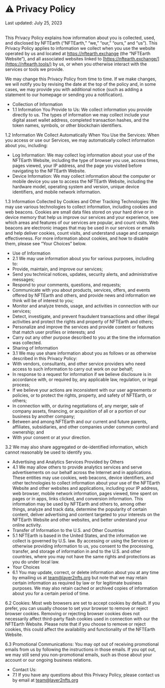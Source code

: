 # ⚠ Privacy Policy

Last updated: July 25, 2023

\
This Privacy Policy explains how information about you is collected, used, and disclosed by NFTEarth (“NFTEarth,” “we,” “our,” “ours,” and “us”). This Privacy Policy applies to information we collect when you use the website operated by us and located at https://nftearth.exchange (the “NFTEarth Website”), and all associated websites linked to [https://nftearth.exchange/](https://nftearth.tools/) by us, or when you otherwise interact with the services or tools we provide.

We may change this Privacy Policy from time to time. If we make changes, we will notify you by revising the date at the top of the policy and, in some cases, we may provide you with additional notice (such as adding a statement to our homepage or sending you a notification).

* Collection of Information
* 1.1 Information You Provide to Us: We collect information you provide directly to us. The types of information we may collect include your digital asset wallet address, completed transaction hashes, and the token names, symbols, or other blockchain identifiers.

1.2 Information We Collect Automatically When You Use the Services: When you access or use our Services, we may automatically collect information about you, including:

* Log Information: We may collect log information about your use of the NFTEarth Website, including the type of browser you use, access times, pages viewed, your IP address, and the page you visited before navigating to the NFTEarth Website.
* Device Information: We may collect information about the computer or mobile device you use to access the NFTEarth Website, including the hardware model, operating system and version, unique device identifiers, and mobile network information.

1.3 Information Collected by Cookies and Other Tracking Technologies: We may use various technologies to collect information, including cookies and web beacons. Cookies are small data files stored on your hard drive or in device memory that help us improve our services and your experience, see which areas and features of our services are popular, and count visits. Web beacons are electronic images that may be used in our services or emails and help deliver cookies, count visits, and understand usage and campaign effectiveness. For more information about cookies, and how to disable them, please see “Your Choices” below.

* Use of Information
* 2.1 We may use information about you for various purposes, including to:
* Provide, maintain, and improve our services;
* Send you technical notices, updates, security alerts, and administrative messages;
* Respond to your comments, questions, and requests;
* Communicate with you about products, services, offers, and events offered by NFTEarth and others, and provide news and information we think will be of interest to you;
* Monitor and analyze trends, usage, and activities in connection with our services;
* Detect, investigate, and prevent fraudulent transactions and other illegal activities and protect the rights and property of NFTEarth and others;
* Personalize and improve the services and provide content or features that match user profiles or interests; and
* Carry out any other purpose described to you at the time the information was collected.
* Sharing of Information
* 3.1 We may use share information about you as follows or as otherwise described in this Privacy Policy:
* With vendors, consultants, and other service providers who need access to such information to carry out work on our behalf;
* In response to a request for information if we believe disclosure is in accordance with, or required by, any applicable law, regulation, or legal process;
* If we believe your actions are inconsistent with our user agreements or policies, or to protect the rights, property, and safety of NFTEarth, or others;
* In connection with, or during negotiations of, any merger, sale of company assets, financing, or acquisition of all or a portion of our business by another company;
* Between and among NFTEarth and our current and future parents, affiliates, subsidiaries, and other companies under common control and ownership; and
* With your consent or at your direction.

3.2 We may also share aggregated or de-identified information, which cannot reasonably be used to identify you.

* Advertising and Analytics Services Provided by Others
* 4.1 We may allow others to provide analytics services and serve advertisements on our behalf across the Internet and in applications. These entities may use cookies, web beacons, device identifiers, and other technologies to collect information about your use of the NFTEarth Website and other websites and applications, including your IP address, web browser, mobile network information, pages viewed, time spent on pages or in apps, links clicked, and conversion information. This information may be used by NFTEarth and others to, among other things, analyze and track data, determine the popularity of certain content, deliver advertising and content targeted to your interests on the NFTEarth Website and other websites, and better understand your online activity.&#x20;
* Transfer of Information to the U.S. and Other Countries
* 5.1 NFTEarth is based in the United States, and the information we collect is governed by U.S. law. By accessing or using the Services or otherwise providing information to us, you consent to the processing, transfer, and storage of information in and to the U.S. and other countries, where you may not have the same rights and protections as you do under local law.
* Your Choices
* 6.1 You may update, correct, or delete information about you at any time by emailing us at team@layer2nfts.org but note that we may retain certain information as required by law or for legitimate business purposes. We may also retain cached or archived copies of information about you for a certain period of time.

6.2 Cookies: Most web browsers are set to accept cookies by default. If you prefer, you can usually choose to set your browser to remove or reject browser cookies. Removing or rejecting browser cookies does not necessarily affect third-party flash cookies used in connection with our the NFTEarth Website. Please note that if you choose to remove or reject cookies, this could affect the availability and functionality of the NFTEarth Website.

6.3 Promotional Communications: You may opt out of receiving promotional emails from us by following the instructions in those emails. If you opt out, we may still send you non-promotional emails, such as those about your account or our ongoing business relations.

* Contact Us:
* 7.1 If you have any questions about this Privacy Policy, please contact us by email at [team@layer2nfts.org](mailto:team@layer2nfts.org)
